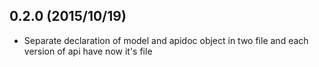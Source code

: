 ## 0.2.0 (2015/10/19)

- Separate declaration of model and apidoc object in two file and each version of api have now it's file 
